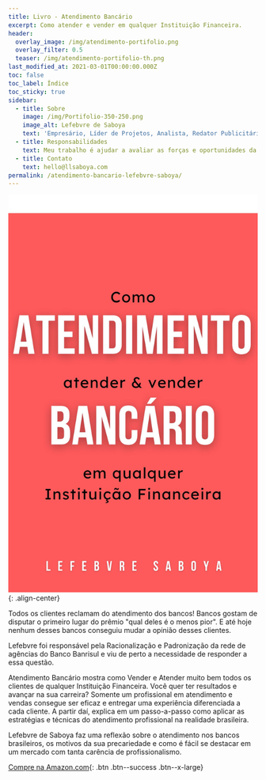 ```yaml
---
title: Livro - Atendimento Bancário
excerpt: Como atender e vender em qualquer Instituição Financeira.
header:
  overlay_image: /img/atendimento-portifolio.png
  overlay_filter: 0.5
  teaser: /img/atendimento-portifolio-th.png
last_modified_at: 2021-03-01T00:00:00.000Z
toc: false
toc_label: Índice
toc_sticky: true
sidebar:
  - title: Sobre
    image: /img/Portifolio-350-250.png
    image_alt: Lefebvre de Saboya
    text: 'Empresário, Líder de Projetos, Analista, Redator Publicitário, Trainer'
  - title: Responsabilidades
    text: Meu trabalho é ajudar a avaliar as forças e oportunidades da sua organização para melhorar suas características mais importantes de excelência de desempenho organizacional.
  - title: Contato
    text: hello@llsaboya.com
permalink: /atendimento-bancario-lefebvre-saboya/
---
```

![image-center](/img/atendimento-bancario-lefebvre-saboya.jpg){: .align-center}

Todos os clientes reclamam do atendimento dos bancos! Bancos gostam de disputar o primeiro lugar do prêmio "qual deles é o menos pior". E até hoje nenhum desses bancos conseguiu mudar a opinião desses clientes.

Lefebvre foi responsável pela Racionalização e Padronização da rede de agências do Banco Banrisul e viu de perto a necessidade de responder a essa questão.

Atendimento Bancário mostra como Vender e Atender muito bem todos os clientes de qualquer Instituição Financeira. Você quer ter resultados e avançar na sua carreira? Somente um profissional em atendimento e vendas consegue ser eficaz e entregar uma experiência diferenciada a cada cliente. A partir daí, explica em um passo-a-passo como aplicar as estratégias e técnicas do atendimento profissional na realidade brasileira.

Lefebvre de Saboya faz uma reflexão sobre o atendimento nos bancos brasileiros, os motivos da sua precariedade e como é fácil se destacar em um mercado com tanta carência de profissionalismo. 

[Compre na Amazon.com](https://www.amazon.com.br/dp/B07ZTTKXW9){: .btn .btn--success .btn--x-large}
